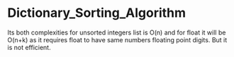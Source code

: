 # Dictionary_Sorting_Algorithm
Its both complexities for unsorted integers list is O(n) and for float it will be O(n+k) as it requires float to have same numbers floating point digits. But it is not efficient.
